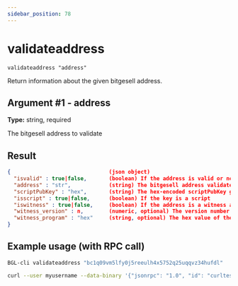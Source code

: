 ```yaml
---
sidebar_position: 78
---
```


# validateaddress

`validateaddress "address"`

Return information about the given bitgesell address.

## Argument #1 - address

**Type:** string, required

The bitgesell address to validate

## Result

```json
{                               (json object)
  "isvalid" : true|false,       (boolean) If the address is valid or not. If not, this is the only property returned.
  "address" : "str",            (string) The bitgesell address validated
  "scriptPubKey" : "hex",       (string) The hex-encoded scriptPubKey generated by the address
  "isscript" : true|false,      (boolean) If the key is a script
  "iswitness" : true|false,     (boolean) If the address is a witness address
  "witness_version" : n,        (numeric, optional) The version number of the witness program
  "witness_program" : "hex"     (string, optional) The hex value of the witness program
}
```

## Example usage (with RPC call)

```sh
BGL-cli validateaddress "bc1q09vm5lfy0j5reeulh4x5752q25uqqvz34hufdl"
```

```sh
curl --user myusername --data-binary '{"jsonrpc": "1.0", "id": "curltest", "method": "validateaddress", "params": ["bc1q09vm5lfy0j5reeulh4x5752q25uqqvz34hufdl"]}' -H 'content-type: text/plain;' http://127.0.0.1:8334/
```
